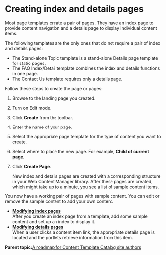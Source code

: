 # Creating index and details pages

Most page templates create a pair of pages. They have an index page to provide content navigation and a details page to display individual content items.

The following templates are the only ones that do not require a pair of index and details pages:

-   The Stand-alone Topic template is a stand-alone Details page template for static pages.
-   The FAQ Index/Detail template combines the index and details functions in one page.
-   The Contact Us template requires only a details page.

Follow these steps to create the page or pages:

1.  Browse to the landing page you created.

2.  Turn on Edit mode.

3.  Click **Create** from the toolbar.

4.  Enter the name of your page.

5.  Select the appropriate page template for the type of content you want to create.

6.  Select where to place the new page. For example, **Child of current page**.

7.  Click **Create Page**.

    New index and details pages are created with a corresponding structure in your Web Content Manager library. After these pages are created, which might take up to a minute, you see a list of sample content items.


You now have a working pair of pages with sample content. You can edit or remove the sample content to add your own content.

-   **[Modifying index pages](../ctc/ctc_design_pg_idx.md)**  
After you create an index page from a template, add some sample content and set up an index to display it.
-   **[Modifying details pages](../ctc/ctc_design_pg_detail.md)**  
When a user clicks a content item link, the appropriate details page is located and the portlets retrieve information from this item.

**Parent topic:**[A roadmap for Content Template Catalog site authors](../ctc/ctc_gs_authors.md)

